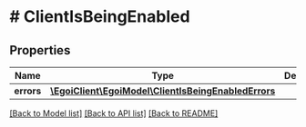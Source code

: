 # # ClientIsBeingEnabled

## Properties

Name | Type | Description | Notes
------------ | ------------- | ------------- | -------------
**errors** | [**\EgoiClient\EgoiModel\ClientIsBeingEnabledErrors**](ClientIsBeingEnabledErrors.md) |  | [optional]

[[Back to Model list]](../../README.md#models) [[Back to API list]](../../README.md#endpoints) [[Back to README]](../../README.md)

